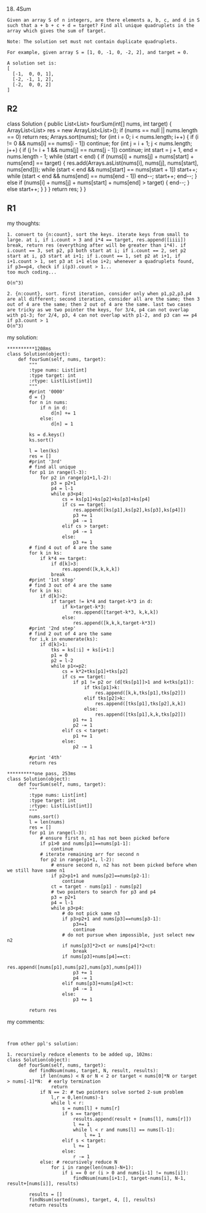 18. 4Sum
```
Given an array S of n integers, are there elements a, b, c, and d in S such that a + b + c + d = target? Find all unique quadruplets in the array which gives the sum of target.

Note: The solution set must not contain duplicate quadruplets.

For example, given array S = [1, 0, -1, 0, -2, 2], and target = 0.

A solution set is:
[
  [-1,  0, 0, 1],
  [-2, -1, 1, 2],
  [-2,  0, 0, 2]
]
```

R2
------
class Solution {
    public List<List<Integer>> fourSum(int[] nums, int target) {
        ArrayList<List<Integer>> res = new ArrayList<List<Integer>>();
        if (nums == null || nums.length == 0) return res;
        Arrays.sort(nums);
        for (int i = 0; i < nums.length; i++) {
            if (i != 0 && nums[i] == nums[i - 1]) continue;
            for (int j = i + 1; j < nums.length; j++) {
                if (j != i + 1 && nums[j] == nums[j - 1]) continue;
                int start = j + 1, end = nums.length - 1;
                while (start < end) {
                    if (nums[i] + nums[j] + nums[start] + nums[end] == target) {
                        res.add(Arrays.asList(nums[i], nums[j], nums[start], nums[end]));
                        while (start < end && nums[start] == nums[start + 1]) start++;
                        while (start < end && nums[end] == nums[end - 1]) end--;
                        start++;
                        end--;
                    } else if (nums[i] + nums[j] + nums[start] + nums[end] > target) {
                        end--;
                    } else start++;
                }
            }
        }
        return res;
    }
}


R1
------
my thoughts:
```
1. convert to {n:count}, sort the keys. iterate keys from small to large. at i, if i.count > 3 and i*4 == target, res.append([iiii]) break, return res (everything after will be greater than i*4). if i.count == 3, set p2, p3 both start at i; if i.count == 2, set p2 start at i, p3 start at i+1; if i.count == 1, set p2 at i+1, if i+1.count > 1, set p3 at i+1 else i+2; whenever a quadruplets found, if p3==p4, check if i(p3).count > 1...
too much coding...

O(n^3) 

2. {n:count}, sort. first iteration, consider only when p1,p2,p3,p4 are all different; second iteration, consider all are the same; then 3 out of 4 are the same; then 2 out of 4 are the same. last two cases are tricky as we two pointer the keys, for 3/4, p4 can not overlap with p1-3; for 2/4, p3, 4 can not overlap with p1-2, and p3 can == p4 if p3.count > 1
O(n^3)
```

my solution:
```
**********1208ms
class Solution(object):
    def fourSum(self, nums, target):
        """
        :type nums: List[int]
        :type target: int
        :rtype: List[List[int]]
        """
        #print '0000'
        d = {}
        for n in nums:
            if n in d:
                d[n] += 1
            else:
                d[n] = 1
                
        ks = d.keys()
        ks.sort()
        
        l = len(ks)
        res = []
        #print '3rd'
        # find all unique
        for p1 in range(l-3):
            for p2 in range(p1+1,l-2):
                p3 = p2+1
                p4 = l-1
                while p3<p4:
                    cs = ks[p1]+ks[p2]+ks[p3]+ks[p4]
                    if cs == target:
                        res.append([ks[p1],ks[p2],ks[p3],ks[p4]])
                        p3 += 1
                        p4 -= 1
                    elif cs > target:
                        p4 -= 1
                    else:
                        p3 += 1
        # find 4 out of 4 are the same
        for k in ks:
            if k*4 == target:
                if d[k]>3:
                    res.append([k,k,k,k])
                break
        #print '1st step'
        # find 3 out of 4 are the same
        for k in ks:
            if d[k]>2:
                if target != k*4 and target-k*3 in d:
                    if k>target-k*3:
                        res.append([target-k*3, k,k,k])
                    else:
                        res.append([k,k,k,target-k*3])
        #print '2nd step'
        # find 2 out of 4 are the same
        for i,k in enumerate(ks):
            if d[k]>1:
                tks = ks[:i] + ks[i+1:]
                p1 = 0
                p2 = l-2
                while p1<=p2:
                    cs = k*2+tks[p1]+tks[p2]
                    if cs == target:
                        if p1 != p2 or (d[tks[p1]]>1 and k<tks[p1]):
                            if tks[p1]>k:
                                res.append([k,k,tks[p1],tks[p2]])
                            elif tks[p2]>k:
                                res.append([tks[p1],tks[p2],k,k])
                            else:
                                res.append([tks[p1],k,k,tks[p2]])
                        p1 += 1
                        p2 -= 1
                    elif cs < target:
                        p1 += 1
                    else:
                        p2 -= 1
        
        #print '4th'
        return res

**********one pass, 253ms
class Solution(object):
    def fourSum(self, nums, target):
        """
        :type nums: List[int]
        :type target: int
        :rtype: List[List[int]]
        """
        nums.sort()
        l = len(nums)
        res = []
        for p1 in range(l-3):
            # ensure first n, n1 has not been picked before
            if p1>0 and nums[p1]==nums[p1-1]:
                continue
            # iterate remaining arr for second n
            for p2 in range(p1+1, l-2):
                # ensure second n, n2 has not been picked before when we still have same n1
                if p2>p1+1 and nums[p2]==nums[p2-1]:
                    continue
                ct = target - nums[p1] - nums[p2]
                # two pointers to search for p3 and p4
                p3 = p2+1
                p4 = l-1
                while p3<p4:
                    # do not pick same n3
                    if p3>p2+1 and nums[p3]==nums[p3-1]:
                        p3+=1
                        continue
                    # do not pursue when impossible, just select new n2
                    if nums[p3]*2>ct or nums[p4]*2<ct:
                        break
                    if nums[p3]+nums[p4]==ct:
                        res.append([nums[p1],nums[p2],nums[p3],nums[p4]])
                        p3 += 1
                        p4 -= 1
                    elif nums[p3]+nums[p4]>ct:
                        p4 -= 1
                    else:
                        p3 += 1
                        
        return res
```

my comments:
```


from other ppl's solution:

1. recursively reduce elements to be added up, 102ms:
class Solution(object):
    def fourSum(self, nums, target):
        def findNsum(nums, target, N, result, results):
            if len(nums) < N or N < 2 or target < nums[0]*N or target > nums[-1]*N:  # early termination
                return
            if N == 2: # two pointers solve sorted 2-sum problem
                l,r = 0,len(nums)-1
                while l < r:
                    s = nums[l] + nums[r]
                    if s == target:
                        results.append(result + [nums[l], nums[r]])
                        l += 1
                        while l < r and nums[l] == nums[l-1]:
                            l += 1
                    elif s < target:
                        l += 1
                    else:
                        r -= 1
            else: # recursively reduce N
                for i in range(len(nums)-N+1):
                    if i == 0 or (i > 0 and nums[i-1] != nums[i]):
                        findNsum(nums[i+1:], target-nums[i], N-1, result+[nums[i]], results)

        results = []
        findNsum(sorted(nums), target, 4, [], results)
        return results
```